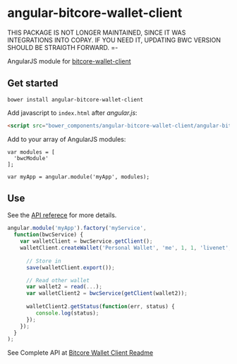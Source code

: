 # angular-bitcore-wallet-client

THIS PACKAGE IS NOT LONGER MAINTAINED, SINCE IT WAS INTEGRATIONS INTO COPAY. IF YOU NEED IT, UPDATING BWC VERSION
SHOULD BE STRAIGTH FORWARD.
=-


AngularJS module for [bitcore-wallet-client](https://github.com/bitpay/bitcore-wallet-client)

## Get started

```
bower install angular-bitcore-wallet-client
```

Add javascript to `index.html` after *angular.js*:

```html
<script src="bower_components/angular-bitcore-wallet-client/angular-bitcore-wallet-client.min.js"></script>
```

Add to your array of AngularJS modules:

```
var modules = [
  'bwcModule'
];

var myApp = angular.module('myApp', modules);
```

## Use

See the [API referece](https://github.com/bitpay/bitcore-wallet-client) for more details.

```javascript
angular.module('myApp').factory('myService', 
  function(bwcService) {
    var walletClient = bwcService.getClient();
    walletClient.createWallet('Personal Wallet', 'me', 1, 1, 'livenet', function(err) {
    
      // Store in
      save(walletClient.export());

      // Read other wallet
      var wallet2 = read(...);
      var walletClient2 = bwcService(getClient(wallet2));
      
      walletClient2.getStatus(function(err, status) {
         console.log(status);
      });
    });
  }
);
```
See Complete API at [Bitcore Wallet Client Readme](https://github.com/bitpay/bitcore-wallet-client)
